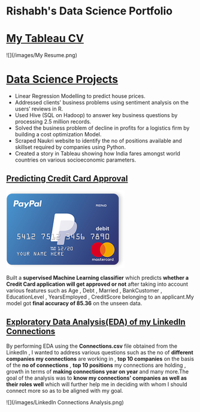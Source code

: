 # Rishabh's Data Science Portfolio
 
# [My Tableau CV](https://public.tableau.com/profile/rishabh.bansal2409#!/vizhome/Tableau_Vizume/MyResume)

![](/images/My Resume.png)

# [Data Science Projects](https://github.com/RishabhBansal2409/) 
* Linear Regression Modelling to predict house prices. 
* Addressed clients' business problems using sentiment analysis on the users’ reviews in R.
* Used Hive (SQL on Hadoop) to answer key business questions by processing 2.5 million records.
* Solved the business problem of decline in profits for a logistics firm by building a cost optimization Model.
* Scraped Naukri website to identify the no of positions available and skillset required by companies using Python.
* Created a story in Tableau showing how India fares amongst world countries on various socioeconomic parameters.

## [Predicting Credit Card Approval](https://github.com/RishabhBansal2409/Predicting-Credit-Card-Approvals)

![](/images/Credit_Card.png)

Built a **supervised Machine Learning classifier** which predicts **whether a Credit Card application will get approved or not** after taking into account various features such as Age , Debt , Married , BankCustomer , EducationLevel , YearsEmployed , CreditScore belonging to an applicant.My model got **final accuracy of 85.36** on the unseen data.  

## [Exploratory Data Analysis(EDA) of my LinkedIn Connections](https://github.com/RishabhBansal2409/EDA-of-LinkedIn-Connections)

By performing EDA using the **Connections.csv** file obtained from the LinkedIn , I wanted to address various questions such as the no of **different companies my connections** are working in , **top 10 companies** on the basis of the **no of connections** , **top 10 positions** my connections are holding , growth in terms of **making connections year on year** and many more.The goal of the analysis was to **know my connections' companies as well as their roles well** which will further help me in deciding with whom I should connect more so as to be aligned with my goal.

![](/images/LinkedIn Connections Analysis.png)
